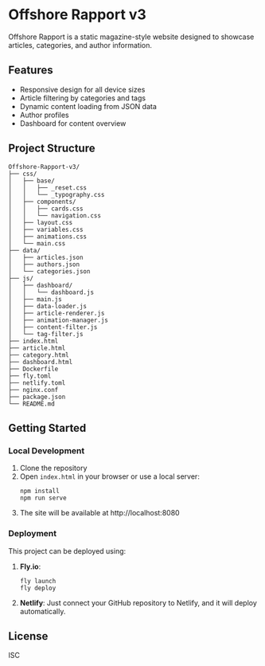 # Offshore Rapport v3

Offshore Rapport is a static magazine-style website designed to showcase articles, categories, and author information.

## Features

- Responsive design for all device sizes
- Article filtering by categories and tags
- Dynamic content loading from JSON data
- Author profiles
- Dashboard for content overview

## Project Structure

```
Offshore-Rapport-v3/
├── css/
│   ├── base/
│   │   ├── _reset.css
│   │   └── _typography.css
│   ├── components/
│   │   ├── cards.css
│   │   └── navigation.css
│   ├── layout.css
│   ├── variables.css
│   ├── animations.css
│   └── main.css
├── data/
│   ├── articles.json
│   ├── authors.json
│   └── categories.json
├── js/
│   ├── dashboard/
│   │   └── dashboard.js
│   ├── main.js
│   ├── data-loader.js
│   ├── article-renderer.js
│   ├── animation-manager.js
│   ├── content-filter.js
│   └── tag-filter.js
├── index.html
├── article.html
├── category.html
├── dashboard.html
├── Dockerfile
├── fly.toml
├── netlify.toml
├── nginx.conf
├── package.json
└── README.md
```

## Getting Started

### Local Development

1. Clone the repository
2. Open `index.html` in your browser or use a local server:
   ```
   npm install
   npm run serve
   ```
3. The site will be available at http://localhost:8080

### Deployment

This project can be deployed using:

1. **Fly.io**:
   ```
   fly launch
   fly deploy
   ```

2. **Netlify**:
   Just connect your GitHub repository to Netlify, and it will deploy automatically.

## License

ISC